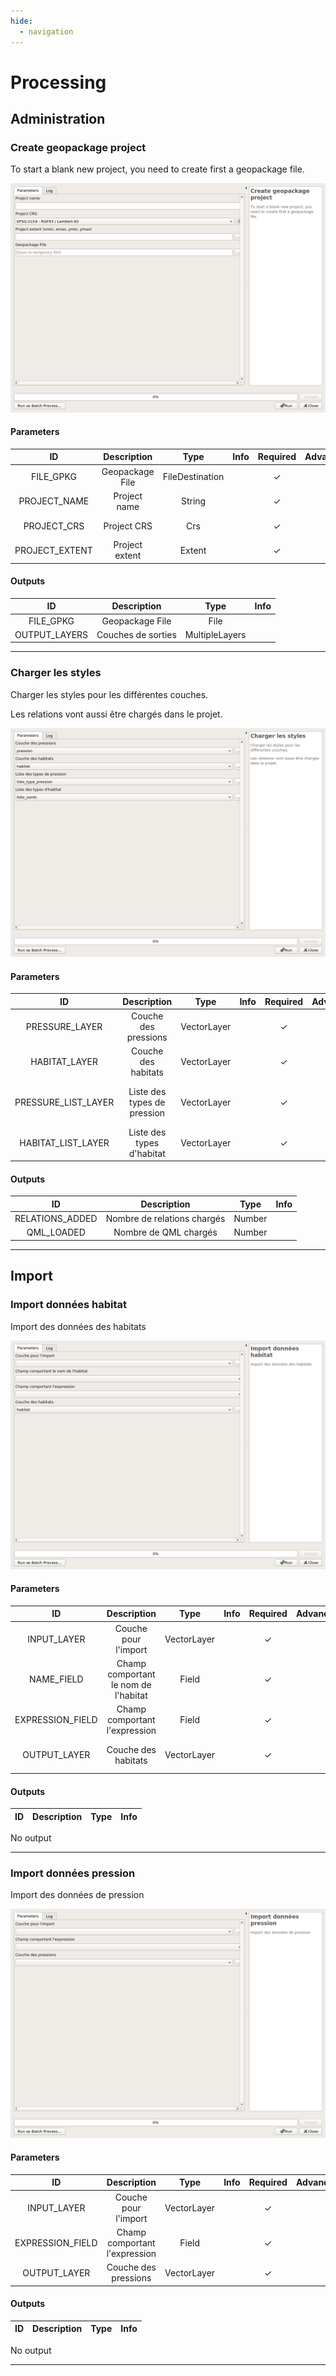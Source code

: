 ```yaml
---
hide:
  - navigation
---
```


# Processing

## Administration


### Create geopackage project

To start a blank new project, you need to create first a geopackage file.

![algo_id](./mercicor-create_geopackage_project.png)

#### Parameters

| ID | Description | Type | Info | Required | Advanced | Option |
|:-:|:-:|:-:|:-:|:-:|:-:|:-:|
FILE_GPKG|Geopackage File|FileDestination||✓|||
PROJECT_NAME|Project name|String||✓|||
PROJECT_CRS|Project CRS|Crs||✓||Default: EPSG:2154 <br> |
PROJECT_EXTENT|Project extent|Extent||✓|||


#### Outputs

| ID | Description | Type | Info |
|:-:|:-:|:-:|:-:|
FILE_GPKG|Geopackage File|File||
OUTPUT_LAYERS|Couches de sorties|MultipleLayers||


***


### Charger les styles

Charger les styles pour les différentes couches.

Les relations vont aussi être chargés dans le projet.

![algo_id](./mercicor-load_qml_and_relations.png)

#### Parameters

| ID | Description | Type | Info | Required | Advanced | Option |
|:-:|:-:|:-:|:-:|:-:|:-:|:-:|
PRESSURE_LAYER|Couche des pressions|VectorLayer||✓||Default: pression <br> Type: TypeVectorPolygon <br>|
HABITAT_LAYER|Couche des habitats|VectorLayer||✓||Default: habitat <br> Type: TypeVectorPolygon <br>|
PRESSURE_LIST_LAYER|Liste des types de pression|VectorLayer||✓||Default: liste_type_pression <br> Type: TypeVectorPolygon <br>|
HABITAT_LIST_LAYER|Liste des types d'habitat|VectorLayer||✓||Default: liste_sante <br> Type: TypeVectorPolygon <br>|


#### Outputs

| ID | Description | Type | Info |
|:-:|:-:|:-:|:-:|
RELATIONS_ADDED|Nombre de relations chargés|Number||
QML_LOADED|Nombre de QML chargés|Number||


***


## Import


### Import données habitat

Import des données des habitats

![algo_id](./mercicor-import_donnees_habitat.png)

#### Parameters

| ID | Description | Type | Info | Required | Advanced | Option |
|:-:|:-:|:-:|:-:|:-:|:-:|:-:|
INPUT_LAYER|Couche pour l'import|VectorLayer||✓||Type: TypeVectorPolygon <br>|
NAME_FIELD|Champ comportant le nom de l'habitat|Field||✓|||
EXPRESSION_FIELD|Champ comportant l'expression|Field||✓|||
OUTPUT_LAYER|Couche des habitats|VectorLayer||✓||Default: habitat <br> Type: TypeVectorPolygon <br>|


#### Outputs

| ID | Description | Type | Info |
|:-:|:-:|:-:|:-:|
No output

***


### Import données pression

Import des données de pression

![algo_id](./mercicor-import_donnees_pression.png)

#### Parameters

| ID | Description | Type | Info | Required | Advanced | Option |
|:-:|:-:|:-:|:-:|:-:|:-:|:-:|
INPUT_LAYER|Couche pour l'import|VectorLayer||✓||Type: TypeVectorPolygon <br>|
EXPRESSION_FIELD|Champ comportant l'expression|Field||✓|||
OUTPUT_LAYER|Couche des pressions|VectorLayer||✓||Type: TypeVectorPolygon <br>|


#### Outputs

| ID | Description | Type | Info |
|:-:|:-:|:-:|:-:|
No output

***


